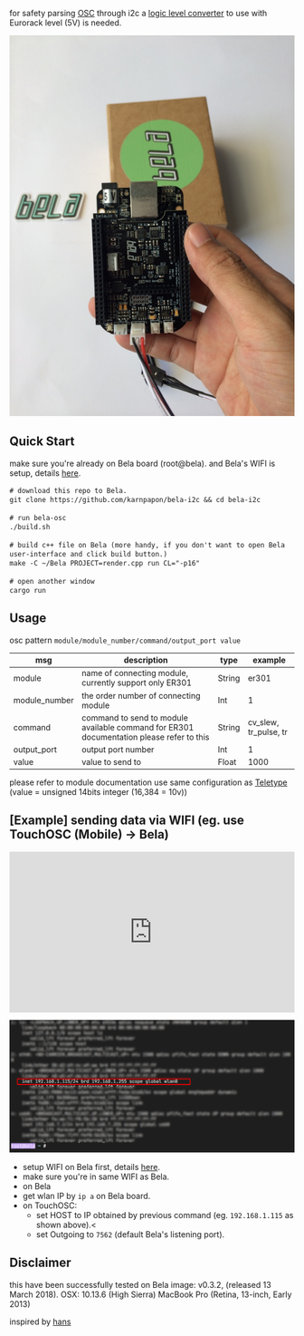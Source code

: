 for safety parsing [OSC](http://opensoundcontrol.org/) through i2c a [logic level converter](https://www.sparkfun.com/products/12009) to use with Eurorack level (5V) is needed.

![img-1](/media/images/bela-i2c/04.jpg)

## Quick Start
make sure you're already on Bela board (root@bela). and Bela's WIFI is setup, details [here](https://learn.bela.io/using-bela/bela-techniques/connecting-to-wifi/).

```
# download this repo to Bela.
git clone https://github.com/karnpapon/bela-i2c && cd bela-i2c

# run bela-osc
./build.sh

# build c++ file on Bela (more handy, if you don't want to open Bela user-interface and click build button.)
make -C ~/Bela PROJECT=render.cpp run CL="-p16"

# open another window
cargo run
```

## Usage
osc pattern
`module/module_number/command/output_port value`

| msg           | description                                                                                | type   | example               |
|---------------|--------------------------------------------------------------------------------------------|--------|-----------------------|
| module        | name of connecting module, currently support only   ER301                                  | String | er301                 |
| module_number | the order number of connecting module                                                      | Int    | 1                     |
| command       | command to send to module available command for ER301 documentation please refer to   this | String | cv_slew, tr_pulse, tr |
| output_port   | output port number                                                                         | Int    | 1                     |
| value         | value to send to                                                                           | Float  | 1000                  |

please refer to module documentation
use same configuration as [Teletype](https://monome.org/docs/teletype/) (value = unsigned 14bits integer (16,384 = 10v))

## [Example] sending data via WIFI (eg. use TouchOSC (Mobile) -&gt; Bela)

<div style="width: 100%; height: 0; padding-top: 56.25%; position: relative;">
	<iframe width="100%" height="100%" style="border:none;overflow:hidden;position:absolute;top:0;" src="https://www.youtube.com/embed/BFHCymXCxAw" title="YouTube video player" frameborder="0" allow="accelerometer; autoplay; clipboard-write; encrypted-media; gyroscope; picture-in-picture" allowfullscreen></iframe>
</div>

![img-2](/media/images/bela-i2c/02.png)

- setup WIFI on Bela first, details [here](https://learn.bela.io/using-bela/bela-techniques/connecting-to-wifi/).
- make sure you&#39;re in same WIFI as Bela.
- on Bela
- get wlan IP by `ip a` on Bela board.
- on TouchOSC:
  -  set HOST to IP obtained by previous command (eg. `192.168.1.115` as shown above).<
  - set Outgoing to `7562` (default Bela&#39;s listening port).

## Disclaimer
this have been successfully tested on
Bela image: v0.3.2, (released 13 March 2018).
OSX: 10.13.6 (High Sierra)
MacBook Pro (Retina, 13-inch, Early 2013)

inspired by [hans](https://llllllll.co/t/hans/36455/14)